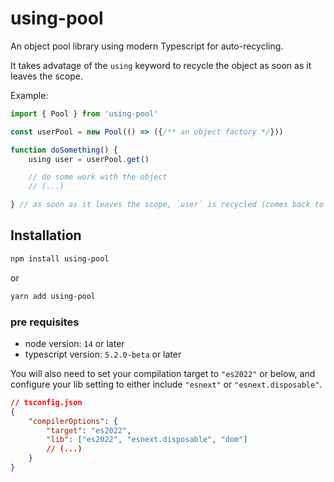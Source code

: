 # using-pool
An object pool library using modern Typescript for auto-recycling.

It takes advatage of the `using` keyword to recycle the object as soon as it leaves the scope.

Example:

```typescript
import { Pool } from 'using-pool'

const userPool = new Pool(() => ({/** an object factory */}))

function doSomething() {
    using user = userPool.get()

    // do some work with the object
    // (...)

} // as soon as it leaves the scope, `user` is recycled (comes back to the pool to be reused)

```

## Installation
```bash
npm install using-pool
```	
or
```bash
yarn add using-pool
```

### pre requisites
- node version: `14` or later
- typescript version: `5.2.0-beta` or later

You will also need to set your compilation target to `"es2022"` or below, and configure your lib setting to either include `"esnext"` or `"esnext.disposable"`.

```json
// tsconfig.json
{
    "compilerOptions": {
        "target": "es2022",
        "lib": ["es2022", "esnext.disposable", "dom"]
        // (...)
    }
}
```
